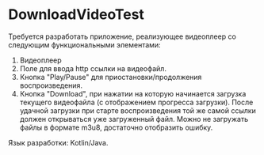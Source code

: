 # DownloadVideoTest

Требуется разработать приложение, реализующее видеоплеер со следующим функциональными элементами:
1. Видеоплеер
2. Поле для ввода http ссылки на видеофайл. 
3. Кнопка "Play/Pause" для приостановки/продолжения воспроизведения. 
4. Кнопка "Download", при нажатии на которую начинается загрузка текущего видеофайла (с отображением прогресса загрузки). После удачной загрузки при старте воспроизведения той же самой ссылки должен открываться уже загруженный файл. Можно не загружать файлы в формате m3u8, достаточно отобразить ошибку. 

Язык разработки: Kotlin/Java.
